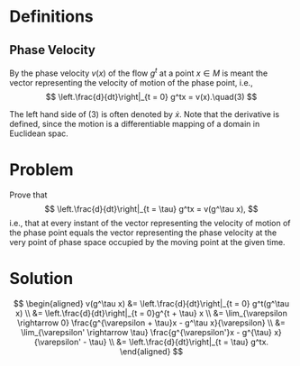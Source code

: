 # Definitions
## Phase Velocity
By the phase velocity $v(x)$ of the flow $g^t$ at a point $x \in M$ is meant the vector representing the velocity of motion of the phase point, i.e.,
$$
\left.\frac{d}{dt}\right|_{t = 0} g^tx = v(x).\quad(3)
$$

The left hand side of $(3)$ is often denoted by $\dot{x}$. Note that the derivative is defined, since the motion is a differentiable mapping of a domain in Euclidean spac.

# Problem
Prove that
$$
\left.\frac{d}{dt}\right|_{t = \tau} g^tx = v(g^\tau x),
$$
i.e., that at every instant of the vector representing the velocity of motion of the phase point equals the vector representing the phase velocity at the very point of phase space occupied by the moving point at the given time.

# Solution
$$
\begin{aligned}
v(g^\tau x) &= \left.\frac{d}{dt}\right|_{t = 0} g^t(g^\tau x) \\
&= \left.\frac{d}{dt}\right|_{t = 0}g^{t + \tau} x \\
&= \lim_{\varepsilon \rightarrow 0} \frac{g^{\varepsilon + \tau}x - g^\tau x}{\varepsilon} \\
&= \lim_{\varepsilon' \rightarrow \tau} \frac{g^{\varepsilon'}x - g^{\tau} x}{\varepsilon' - \tau} \\
&= \left.\frac{d}{dt}\right|_{t = \tau} g^tx.
\end{aligned}
$$